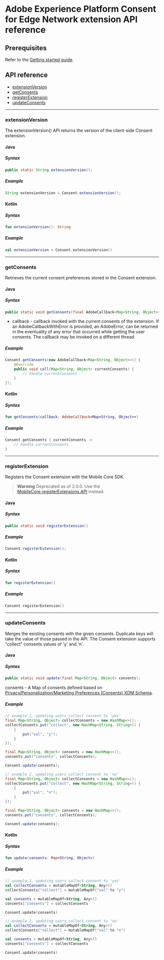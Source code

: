 # Adobe Experience Platform Consent for Edge Network extension API reference

## Prerequisites

Refer to the [Getting started guide](getting-started.md).

## API reference

- [extensionVersion](#extensionversion)
- [getConsents](#getConsents)
- [registerExtension](#registerextension)
- [updateConsents](#updateConsents)
------

### extensionVersion

The extensionVersion() API returns the version of the client-side Consent extension.

#### Java

##### Syntax
```java
public static String extensionVersion();
```

##### Example
```java
String extensionVersion = Consent.extensionVersion();
```

#### Kotlin

##### Syntax
```kotlin
fun extensionVersion(): String
```

##### Example
```kotlin
val extensionVersion = Consent.extensionVersion()
```

------

### getConsents

Retrieves the current consent preferences stored in the Consent extension.

#### Java

##### Syntax
```java
public static void getConsents(final AdobeCallback<Map<String, Object>> callback);
```
* callback - callback invoked with the current consents of the extension. If an AdobeCallbackWithError is provided, an AdobeError, can be returned in the eventuality of any error that occurred while getting the user consents. The callback may be invoked on a different thread.

##### Example
```java
Consent.getConsents(new AdobeCallback<Map<String, Object>>() {
    @Override
    public void call(Map<String, Object> currentConsents) {
        // handle currentConsents
    }
});
```

#### Kotlin

##### Syntax
```kotlin
fun getConsents(callback: AdobeCallback<Map<String, Object>>)
```

##### Example
```kotlin
Consent.getConsents { currentConsents ->
    // handle currentConsents
}
```

------

### registerExtension

Registers the Consent extension with the Mobile Core SDK.

> **Warning**
> Deprecated as of 2.0.0. Use the [MobileCore.registerExtensions API](https://github.com/adobe/aepsdk-core-android/blob/main/Documentation/MobileCore/api-reference.md) instead.

#### Java

##### Syntax
```java
public static void registerExtension()
```

##### Example
```java
Consent.registerExtension();
```

#### Kotlin

##### Syntax
```kotlin
fun registerExtension()
```

##### Example
```kotlin
Consent.registerExtension()
```

------


### updateConsents

Merges the existing consents with the given consents. Duplicate keys will take the value of those passed in the API.
The Consent extension supports "collect" consents values of 'y' and 'n'.

#### Java

##### Syntax
```java
public static void update(final Map<String, Object> consents);
```
consents - A Map of consents defined based on [Privacy/Personalization/Marketing Preferences (Consents) XDM Schema](https://github.com/adobe/xdm/blob/master/docs/reference/mixins/profile/profile-consents.schema.md).

##### Example
```java
// example 1, updating users collect consent to 'yes'
final Map<String, Object> collectConsents = new HashMap<>();
collectConsents.put("collect", new HashMap<String, String>() {
    {
        put("val", "y");
    }
});

final Map<String, Object> consents = new HashMap<>();
consents.put("consents", collectConsents);

Consent.update(consents);
```

```java
// example 2, updating users collect consent to 'no'
final Map<String, Object> collectConsents = new HashMap<>();
collectConsents.put("collect", new HashMap<String, String>() {
    {
        put("val", "n");
    }
});

final Map<String, Object> consents = new HashMap<>();
consents.put("consents", collectConsents);

Consent.update(consents);
```

#### Kotlin

##### Syntax
```kotlin
fun update(consents: Map<String, Object>)
```

##### Example
```kotlin
// example 1, updating users collect consent to 'yes'
val collectConsents = mutableMapOf<String, Any>()
collectConsents["collect"] = mutableMapOf("val" to "y")

val consents = mutableMapOf<String, Any>()
consents["consents"] = collectConsents

Consent.update(consents)
```

```kotlin
// example 2, updating users collect consent to 'no'
val collectConsents = mutableMapOf<String, Any>()
collectConsents["collect"] = mutableMapOf("val" to "n")

val consents = mutableMapOf<String, Any>()
consents["consents"] = collectConsents

Consent.update(consents)
```